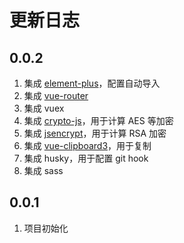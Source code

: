 # 更新日志

## 0.0.2

1. 集成 [element-plus](https://github.com/element-plus/element-plus)，配置自动导入
2. 集成 [vue-router](https://github.com/vuejs/router)
3. 集成 vuex
4. 集成 [crypto-js](http://github.com/brix/crypto-js)，用于计算 AES 等加密
5. 集成 [jsencrypt](https://github.com/travist/jsencrypt)，用于计算 RSA 加密
6. 集成 [vue-clipboard3](https://github.com/JamieCurnow/vue-clipboard3)，用于复制
7. 集成 husky，用于配置 git hook
8. 集成 sass

## 0.0.1

1. 项目初始化
